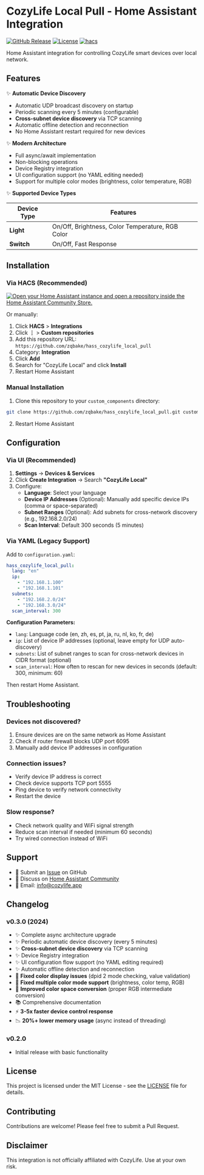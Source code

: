 # CozyLife Local Pull - Home Assistant Integration

[![GitHub Release](https://img.shields.io/github/v/release/zqbake/hass_cozylife_local_pull)](https://github.com/zqbake/hass_cozylife_local_pull/releases)
[![License](https://img.shields.io/github/license/zqbake/hass_cozylife_local_pull)](LICENSE)
[![hacs][hacs-shield]][hacs-url]

[hacs-shield]: https://img.shields.io/badge/HACS-Custom-orange.svg
[hacs-url]: https://github.com/hacs/integration

Home Assistant integration for controlling CozyLife smart devices over local network.

## Features

✨ **Automatic Device Discovery**
- Automatic UDP broadcast discovery on startup
- Periodic scanning every 5 minutes (configurable)
- **Cross-subnet device discovery** via TCP scanning
- Automatic offline detection and reconnection
- No Home Assistant restart required for new devices

✨ **Modern Architecture**
- Full async/await implementation
- Non-blocking operations
- Device Registry integration
- UI configuration support (no YAML editing needed)
- Support for multiple color modes (brightness, color temperature, RGB)

✨ **Supported Device Types**

| Device Type | Features |
|-------------|----------|
| **Light** | On/Off, Brightness, Color Temperature, RGB Color |
| **Switch** | On/Off, Fast Response |

## Installation

### Via HACS (Recommended)

[![Open your Home Assistant instance and open a repository inside the Home Assistant Community Store.](https://my.home-assistant.io/badges/hacs_repository.svg)](https://my.home-assistant.io/redirect/hacs_repository/?owner=zqbake&repository=hass_cozylife_local_pull&category=integration)

Or manually:
1. Click **HACS** > **Integrations**
2. Click **⋮** > **Custom repositories**
3. Add this repository URL: `https://github.com/zqbake/hass_cozylife_local_pull`
4. Category: **Integration**
5. Click **Add**
6. Search for "CozyLife Local" and click **Install**
7. Restart Home Assistant

### Manual Installation

1. Clone this repository to your `custom_components` directory:
```bash
git clone https://github.com/zqbake/hass_cozylife_local_pull.git custom_components/hass_cozylife_local_pull
```

2. Restart Home Assistant

## Configuration

### Via UI (Recommended)

1. **Settings** → **Devices & Services**
2. Click **Create Integration** → Search **"CozyLife Local"**
3. Configure:
   - **Language**: Select your language
   - **Device IP Addresses** (Optional): Manually add specific device IPs (comma or space-separated)
   - **Subnet Ranges** (Optional): Add subnets for cross-network discovery (e.g., 192.168.2.0/24)
   - **Scan Interval**: Default 300 seconds (5 minutes)

### Via YAML (Legacy Support)

Add to `configuration.yaml`:

```yaml
hass_cozylife_local_pull:
  lang: "en"
  ip:
    - "192.168.1.100"
    - "192.168.1.101"
  subnets:
    - "192.168.2.0/24"
    - "192.168.3.0/24"
  scan_interval: 300
```

**Configuration Parameters:**
- `lang`: Language code (en, zh, es, pt, ja, ru, nl, ko, fr, de)
- `ip`: List of device IP addresses (optional, leave empty for UDP auto-discovery)
- `subnets`: List of subnet ranges to scan for cross-network devices in CIDR format (optional)
- `scan_interval`: How often to rescan for new devices in seconds (default: 300, minimum: 60)

Then restart Home Assistant.

## Troubleshooting

### Devices not discovered?

1. Ensure devices are on the same network as Home Assistant
2. Check if router firewall blocks UDP port 6095
3. Manually add device IP addresses in configuration

### Connection issues?

- Verify device IP address is correct
- Check device supports TCP port 5555
- Ping device to verify network connectivity
- Restart the device

### Slow response?

- Check network quality and WiFi signal strength
- Reduce scan interval if needed (minimum 60 seconds)
- Try wired connection instead of WiFi

## Support

- 📝 Submit an [Issue](https://github.com/zqbake/hass_cozylife_local_pull/issues) on GitHub
- 💬 Discuss on [Home Assistant Community](https://community.home-assistant.io/)
- 📧 Email: info@cozylife.app

## Changelog

### v0.3.0 (2024)
- ✨ Complete async architecture upgrade
- ✨ Periodic automatic device discovery (every 5 minutes)
- ✨ **Cross-subnet device discovery** via TCP scanning
- ✨ Device Registry integration
- ✨ UI configuration flow support (no YAML editing required)
- ✨ Automatic offline detection and reconnection
- 🐛 **Fixed color display issues** (dpid 2 mode checking, value validation)
- 🐛 **Fixed multiple color mode support** (brightness, color temp, RGB)
- 🐛 **Improved color space conversion** (proper RGB intermediate conversion)
- 📚 Comprehensive documentation
- ⚡ **3-5x faster device control response**
- 📉 **20%+ lower memory usage** (async instead of threading)

### v0.2.0
- Initial release with basic functionality

## License

This project is licensed under the MIT License - see the [LICENSE](LICENSE) file for details.

## Contributing

Contributions are welcome! Please feel free to submit a Pull Request.

## Disclaimer

This integration is not officially affiliated with CozyLife. Use at your own risk.
